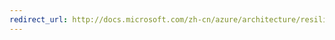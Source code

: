 ```yaml
---
redirect_url: http://docs.microsoft.com/zh-cn/azure/architecture/resiliency/recovery-on-premises-azure
---
```

